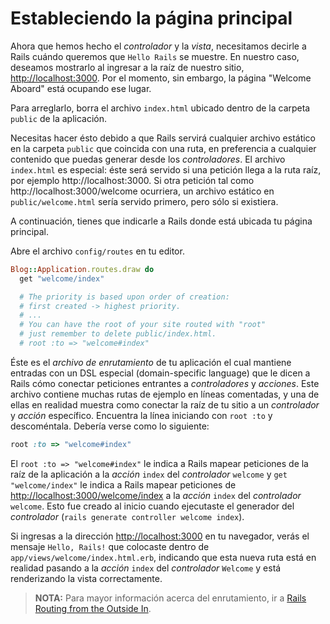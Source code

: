 Estableciendo la página principal
=================================

Ahora que hemos hecho el _controlador_ y la _vista_, necesitamos decirle a Rails
cuándo queremos que `Hello Rails` se muestre. En nuestro caso, deseamos mostrarlo
al ingresar a la raíz de nuestro sitio, <http://localhost:3000>. Por el momento,
sin embargo, la página "Welcome Aboard" está ocupando ese lugar.

Para arreglarlo, borra el archivo `index.html` ubicado dentro de la carpeta
`public` de la aplicación.

Necesitas hacer ésto debido a que Rails servirá cualquier archivo estático en la
carpeta `public` que coincida con una ruta, en preferencia a cualquier contenido
que puedas generar desde los _controladores_. El archivo `index.html` es
especial: éste será servido si una petición llega a la ruta raíz, por ejemplo
http://localhost:3000. Si otra petición tal como http://localhost:3000/welcome
ocurriera, un archivo estático en `public/welcome.html` sería servido primero,
pero sólo si existiera.

A continuación, tienes que indicarle a Rails donde está ubicada tu página principal.

Abre el archivo `config/routes` en tu editor.

```ruby
Blog::Application.routes.draw do
  get "welcome/index"

  # The priority is based upon order of creation:
  # first created -> highest priority.
  # ...
  # You can have the root of your site routed with "root"
  # just remember to delete public/index.html.
  # root :to => "welcome#index"
```

Éste es el _archivo de enrutamiento_ de tu aplicación el cual mantiene entradas
con un DSL especial (domain-specific language) que le dicen a Rails cómo conectar
peticiones entrantes a _controladores_ y _acciones_. Este archivo contiene muchas
rutas de ejemplo en líneas comentadas, y una de ellas en realidad muestra como
conectar la raíz de tu sitio a un _controlador_ y _acción_ específico. Encuentra
la línea iniciando con `root :to` y descoméntala. Debería verse como lo siguiente:

```ruby
root :to => "welcome#index"
```

El `root :to => "welcome#index"` le indica a Rails mapear peticiones de la raíz
de la aplicación a la _acción_ `index` del _controlador_ `welcome` y
`get "welcome/index"` le indica a Rails mapear peticiones de
<http://localhost:3000/welcome/index> a la _acción_ `index` del _controlador_
`welcome`. Esto fue creado al inicio cuando ejecutaste el generador del
_controlador_ (`rails generate controller welcome index`).

Si ingresas a la dirección <http://localhost:3000> en tu navegador, verás el
mensaje `Hello, Rails!` que colocaste dentro de
`app/views/welcome/index.html.erb`, indicando que esta nueva ruta está en
realidad pasando a la _acción_ `index` del _controlador_ `Welcome` y está
renderizando la vista correctamente.

> **NOTA:** Para mayor información acerca del enrutamiento, ir a
[Rails Routing from the Outside In](http://edgeguides.rubyonrails.org/routing.html).
